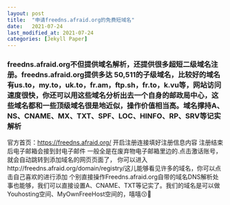 ```yaml
---
layout: post
title:  "申请freedns.afraid.org的免费短域名"
date:   2021-07-24
last_modified_at: 2021-07-24
categories: [Jekyll Paper]
---
```


### freedns.afraid.org不但提供域名解析，还提供很多超短二级域名注册。freedns.afraid.org提供多达 50,511的子级域名，比较好的域名有us.to，my.to，uk.to，fr.am，ftp.sh，fr.to，k.vu等，网站访问速度很快，你还可以用这些域名分析出去一个自身的邮政局中心，这些域名都和一些顶级域名很是地近似，操作价值相当高。域名撑持A、NS、CNAME、MX、TXT、SPF、LOC、HINFO、RP、SRV等记实解析
官方首页：https://freedns.afraid.org/
开启注册连接填好注册信息内容
注册结束后电子邮箱会接到封电子邮件
一般全是在废弃物电子邮箱里边的.点击激话账号，就会自动跳转到添加域名的网页页面了，
你可以进入http://freedns.afraid.org/domain/registry/这儿能够看见许多的域名，你可以点击自己喜欢的进行添加
个别直接操作Freedns.afraid.org自带的域名DNS解析处事也能够，我们可以直接设置A、CNAME、TXT等记实了。我们的域名是可以做Youhosting空间、MyOwnFreeHost空间的，嘻嘻😗🤥

